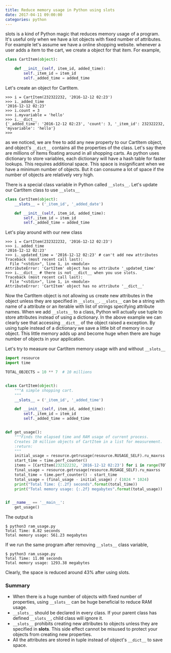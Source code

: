 ```yaml
---
title: Reduce memory usage in Python using slots
date: 2017-04-11 09:00:00
categories: python
---
```


slots is a kind of Python magic that reduces memory usage of a program. It's useful only when we have a 
lot objects with fixed number of attributes. For example let's assume we have a online shopping website. 
whenever a user adds a item to the cart, we create a object for that item. For example,

```python
class CartItem(object):

    def __init__(self, item_id, added_time):
        self._item_id = item_id
        self._added_time = added_time
```

Let's create an object for CartItem.

```
>>> i = CartItem(232322232, '2016-12-12 02:23') 
>>> i._added_time
'2016-12-12 02:23'
>>> i.count = 3
>>> i.myvariable = 'hello'
>>> i.__dict__
{'_added_time': '2016-12-12 02:23', 'count': 3, '_item_id': 232322232, 'myvariable': 'hello'}
>>> 
```

as we noticed, we are free to add any new property to our CartItem object, and object's `__dict__` contains all 
the properties of the class. Let's say there are millions of Items floating around in all shopping carts.
As python uses dictionary to store variables, each dictionary will have a hash table for faster lookups. This
requires additional space. This space is insignificant when we have a minimum number of objects. But it can 
consume a lot of space if the number of objects are relatively very high.

There is a special class variable in Python called `__slots__`. Let's update our CartItem class 
to use `__slots__`

```python
class CartItem(object):
    __slots__ = ('_item_id', '_added_date')

    def __init__(self, item_id, added_time):
        self._item_id = item_id
        self._added_time = added_time
```

Let's play around with our new class

```
>>> i = CartItem(232322232, '2016-12-12 02:23')
>>> i._added_time
'2016-12-12 02:23'
>>> i._updated_time = '2016-12-12 02:23' # can't add new attributes
Traceback (most recent call last):
  File "<stdin>", line 1, in <module>
AttributeError: 'CartItem' object has no attribute '_updated_time'
>>> i.__dict__ # there is not __dict__ when you use slots.
Traceback (most recent call last):
  File "<stdin>", line 1, in <module>
AttributeError: 'CartItem' object has no attribute '__dict__'
```

Now the CartItem object is not allowing us create new attributes in the object unless they are specified 
in `__slots__`. `__slots__` can be a string with name of a attribute or an iterable with list of strings 
specifying attribute names. When we add `__slots__` to a class, Python will actually use tuple to store attributes instead of using a dictionary.
In the above example we can clearly see that accessing `__dict__` of the object raised a exception. By using 
tuple instead of a dictionary we save a little bit of memory in our object. This little memory adds up and
become huge when there are huge number of objects in your application.

Let's try to measure our CartItem memory usage with and without `__slots__`

```python
import resource
import time

TOTAL_OBJECTS = 10 ** 7  # 10 millions


class CartItem(object):
    """A simple shopping cart.
    """
    __slots__ = ('_item_id', '_added_time')

    def __init__(self, item_id, added_time):
        self._item_id = item_id
        self._added_time = added_time


def get_usage():
    """Finds the elapsed time and RAM usage of current process.
    Creates 10 million objects of CartItem in a list for measurement.
    :return: 
    """
    initial_usage = resource.getrusage(resource.RUSAGE_SELF).ru_maxrss
    start_time = time.perf_counter()
    items = [CartItem(232322232, '2016-12-12 02:23') for i in range(TOTAL_OBJECTS)]
    final_usage = resource.getrusage(resource.RUSAGE_SELF).ru_maxrss
    total_time = time.perf_counter() - start_time
    total_usage = (final_usage - initial_usage) / (1024 * 1024)
    print("Total Time: {:.2f} seconds".format(total_time))
    print("Total memory usage: {:.2f} megabytes".format(total_usage))


if __name__ == '__main__':
    get_usage()
```

The output is 
```commandline
$ python3 ram_usage.py
Total Time: 8.82 seconds
Total memory usage: 561.23 megabytes
```

If we run the same program after removing `__slots__` class variable,

```commandline
$ python3 ram_usage.py
Total Time: 11.08 seconds
Total memory usage: 1293.38 megabytes
```

Clearly, the space is reduced around 43% after using slots.

### Summary ###
- When there is a huge number of objects with fixed number of properties, using `__slots__` can be huge
beneficial to reduce RAM usage.
- `__slots__` should be declared in every class. If your parent class has defined `__slots__`, child class
will ignore it.
- `__slots__` prohibits creating new attributes to objects unless they are specified in __slots__. This 
side effect cannot be misused to protect your objects from creating new properties.
- All the attributes are stored in tuple instead of object's `__dict__` to save space.